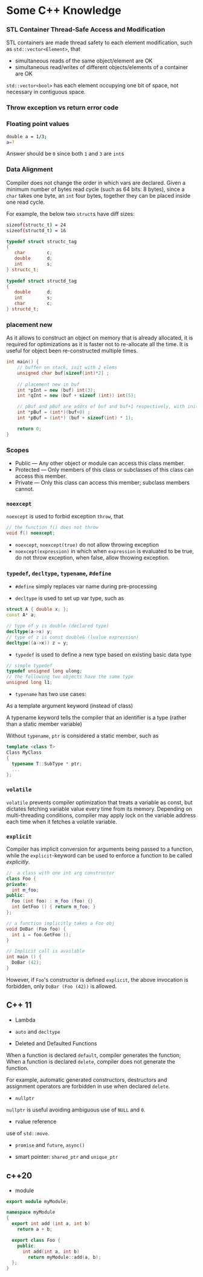 # Some C++ Knowledge

### STL Container Thread-Safe Access and Modification

STL containers are made thread safety to each element modification, such as `std::vector<Element>`, that
* simultaneous reads of the same object/element are OK
* simultaneous read/writes of different objects/elements of a container are OK

`std::vector<bool>` has each element occupying one bit of space, not necessary in contiguous space. 

### Throw exception vs return error code

### Floating point values

```bash
double a = 1/3; 
a=? 
```

Answer should be `0` since both `1` and `3` are `int`s

### Data Alignment

Compiler does not change the order in which vars are declared. Given a minimum number of bytes read cycle (such as 64 bits: 8 bytes), since a `char` takes one byte, an `int` four bytes, together they can be placed inside one read cycle.

For example, the below two `struct`s have diff sizes: 
```bash
sizeof(structc_t) = 24
sizeof(structd_t) = 16
```

```cpp
typedef struct structc_tag
{
   char        c;
   double      d;
   int         s;
} structc_t;
 
typedef struct structd_tag
{
   double      d;
   int         s;
   char        c;
} structd_t;
```

### placement new

As it allows to construct an object on memory that is already allocated, it is required for optimizations as it is faster not to re-allocate all the time. It is useful for object been re-constructed multiple times.

```cpp
int main() {
    // buffer on stack, init with 2 elems
    unsigned char buf[sizeof(int)*2] ;
  
    // placement new in buf
    int *pInt = new (buf) int(3);
    int *qInt = new (buf + sizeof (int)) int(5);

    // pBuf and pBuf are addrs of buf and buf+1 respectively, with init int values. 
    int *pBuf = (int*)(buf+0) ;
    int *pBuf = (int*) (buf + sizeof(int) * 1);

    return 0;
}
```

### Scopes

* Public — Any other object or module can access this class member.
* Protected — Only members of this class or subclasses of this class can access this member.
* Private — Only this class can access this member; subclass members cannot.

### `noexcept`

`noexcept` is used to forbid exception `throw`, that
```cpp
// the function f() does not throw
void f() noexcept; 
```

* `noexcept`, `noexcept(true)` do not allow throwing exception 
* `noexcept(expression)` in which when `expression` is evaluated to be true, do not throw exception, when false, allow throwing exception.

### `typedef`, `decltype`, `typename`, `#define`

* `#define` simply replaces var name during pre-processing

* `decltype` is used to set up var type, such as
```cpp
struct A { double x; };
const A* a;

// type of y is double (declared type)
decltype(a->x) y;
// type of z is const double& (lvalue expression)
decltype((a->x)) z = y;
```

* `typedef` is used to define a new type based on existing basic data type
```cpp
// simple typedef
typedef unsigned long ulong;
// the following two objects have the same type
unsigned long l1;
```

* `typename` has two use cases:

As a template argument keyword (instead of class)

A typename keyword tells the compiler that an identifier is a type (rather than a static member variable)

Without `typename`, `ptr` is considered a static member, such as
```cpp
template <class T>
Class MyClass
{
  typename T::SubType * ptr;
  ...
};
```

### `volatile`

`volatile` prevents compiler optimization that treats a variable as const, but dictates fetching variable value every time from its memory. Depending on multi-threading conditions, compiler may apply lock on the variable address each time when it fetches a volatile variable.

### `explicit`

Compiler has implicit conversion for arguments being passed to a function, while
the `explicit`-keyword can be used to enforce a function to be called *explicitly*.

```cpp
//  a class with one int arg constructor
class Foo {
private:
  int m_foo;
public:
  Foo (int foo) : m_foo (foo) {}
  int GetFoo () { return m_foo; }
};

// a function implicitly takes a Foo obj
void DoBar (Foo foo) {
  int i = foo.GetFoo ();
}

// Implicit call is available
int main () {
  DoBar (42);
}
```

However, if `Foo`'s constructor is defined `explicit`, the above invocation is forbidden, only `DoBar (Foo (42))` is allowed.

## C++ 11

* Lambda

* `auto` and `decltype`

* Deleted and Defaulted Functions

When a function is declared `default`, compiler generates the function; When a function is declared `delete`, compiler does not generate the function.

For example, automatic generated constructors, destructors and assignment operators are forbidden in use when declared `delete`.

* `nullptr`

`nullptr` is useful avoiding ambiguous use of `NULL` and `0`.

* rvalue reference

use of `std::move`.

* `promise` and `future`, `async()`

* smart pointer: `shared_ptr` and `unique_ptr`

## c++20

* module

```cpp
export module myModule;

namespace myModule
{
  export int add (int a, int b) 
    return a + b;

  export class Foo {
    public:
      int add(int a, int b) 
        return myModule::add(a, b);
  };
}
```